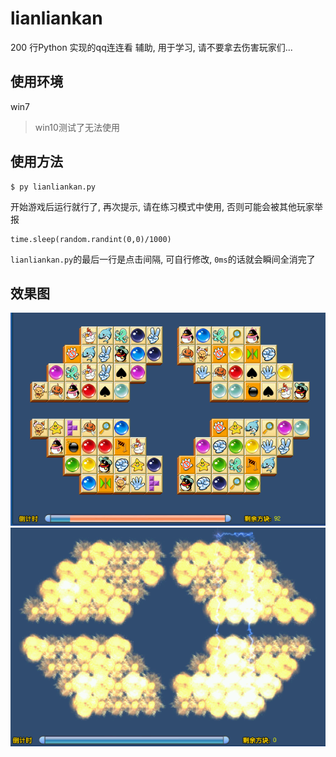 # lianliankan

200 行Python 实现的qq连连看 辅助, 用于学习, 请不要拿去伤害玩家们...

## 使用环境
win7
> win10测试了无法使用

## 使用方法
```
$ py lianliankan.py
```
开始游戏后运行就行了, 再次提示, 请在练习模式中使用, 否则可能会被其他玩家举报
```
time.sleep(random.randint(0,0)/1000)
```
`lianliankan.py`的最后一行是点击间隔, 可自行修改, `0ms`的话就会瞬间全消完了

## 效果图
![1](screenshots/1.png)
![2](screenshots/2.png)
